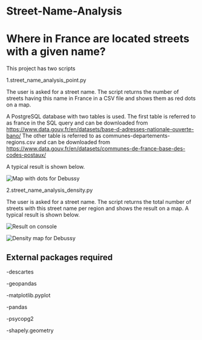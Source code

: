 # Street-Name-Analysis
Where in France are located streets with a given name? 
======================================================

This project has two scripts

1.street_name_analysis_point.py

The user is asked for a street name. The script returns the number of streets having this name in France in a CSV file and shows them as red dots on a map.

A PostgreSQL database with two tables is used. The first table is referred to as france in the SQL query and can be downloaded  from https://www.data.gouv.fr/en/datasets/base-d-adresses-nationale-ouverte-bano/
The other table is referred to as communes-departements-regions.csv and can be downloaded from https://www.data.gouv.fr/en/datasets/communes-de-france-base-des-codes-postaux/

A typical result is shown below.

![Map with dots for Debussy](https://raw.githubusercontent.com/Joulik/Street_Name_Analysis/master/Debussy-point.png)

2.street_name_analysis_density.py

The user is asked for a street name. The script returns the total number of streets with this street name per region and shows the result on a map. A typical result is shown below.

![Result on console](https://raw.githubusercontent.com/Joulik/Street_Name_Analysis/master/ConsoleDensity.png)

![Density map for Debussy](https://raw.githubusercontent.com/Joulik/Street_Name_Analysis/master/Debussy-density.png)

External packages required
--------------------------
-descartes

-geopandas

-matplotlib.pyplot

-pandas

-psycopg2

-shapely.geometry
